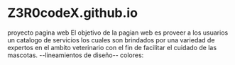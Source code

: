 # Z3R0codeX.github.io

proyecto pagina web
El objetivo de la pagian web es proveer a los usuarios un catalogo de servicios los cuales
son brindados por una variedad de expertos en el ambito veterinario con el fin de facilitar
el cuidado de las mascotas.
--lineamientos de diseño--
colores:
